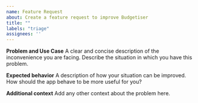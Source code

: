 ```yaml
---
name: Feature Request
about: Create a feature request to improve Budgetiser
title: ""
labels: "triage"
assignees: ''
---
```


**Problem and Use Case**
A clear and concise description of the inconvenience you are facing.
Describe the situation in which you have this problem.

**Expected behavior**
A description of how your situation can be improved.
How should the app behave to be more useful for you?

**Additional context**
Add any other context about the problem here.
